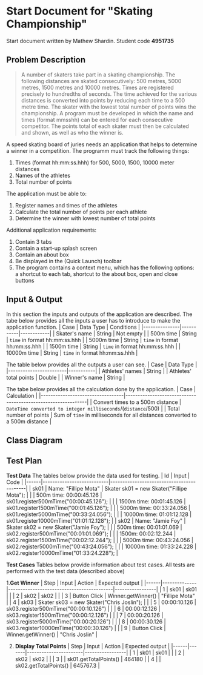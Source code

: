 # Start Document for "Skating Championship"
Start document written by Mathew Shardin. Student code **4951735**

## Problem Description
>A number of skaters take part in a skating championship. The following
distances are skated consecutively: 500 metres, 5000 metres, 1500 metres and
10000 metres. Times are registered precisely to hundredths of seconds. The
time achieved for the various distances is converted into points by reducing
each time to a 500 metre time. The skater with the lowest total number of
points wins the championship.
A program must be developed in which the name and times (format mmsshh)
can be entered for each consecutive competitor. The points total of each skater
must then be calculated and shown, as well as who the winner is. 

A speed skating board of juries needs an application that helps to determine a winner in a competition. The programm must track the following things:
1.  Times (format hh:mm:ss.hhh) for 500, 5000, 1500, 10000 meter distances
2.  Names of the athletes
3.  Total number of points

The application must be able to:
1. Register names and times of the athletes
2. Calculate the total number of points per each athlete
3. Determine the winner with lowest number of total points

Additional application requirements:
1. Contain 3 tabs
2. Contain a start-up splash screen
3. Contain an about box
4. Be displayed in the (Quick Launch) toolbar
5. The program contains a context menu, which has the following options: a shortcut to each tab, shortcut to the about box, open and close buttons

## Input & Output
In this section the inputs and outputs of the application are described. The tabe below provides all the inputs a user has to introduce to make the application function.
| Case          | Data Type | Conditions |
|---------------|-----------|------------|
| Skater's name | String    | Not empty  |
| 500m time     | String  | `time` in format hh:mm:ss.hhh   |
| 5000m time    | String  | `time` in format hh:mm:ss.hhh   |
| 1500m time    | String  | `time` in format hh:mm:ss.hhh   |
| 10000m time   | String  | `time` in format hh:mm:ss.hhh   |

The table below provides all the outputs a user can see.
| Case                   | Data Type |
|------------------------|-----------|
| Athletes' names        | String    |
| Athletes' total points | Double    |
| Winner's name          | String    |

The tabe below provides all the calculation done by the application.
| Case                             | Calculation                                                  |
|----------------------------------|--------------------------------------------------------------|
| Convert times to a 500m distance | `DateTime converted to integer milliseconds`/(`distance`/500)      |
| Total number of points           | Sum of `time` in milliseconds for all distances converted to a 500m distance |

## Class Diagram

## Test Plan
**Test Data**
The tables below provide the data used for testing.
| Id   | Input                     | Code                                      |
|------|---------------------------|-------------------------------------------|
| sk01 | Name: "Fillipe Mota"      | Skater sk01 = new Skater("Fillipe Mota"); |
|      | 500m time: 00:00:45.126   | sk01.register500mTime("00:00:45.126");    |
|      | 1500m time: 00:01:45.126  | sk01.register1500mTime("00:01:45.126");   |
|      | 5000m time: 00:33:24.056  | sk01.register5000mTime("00:33:24.056");   |
|      | 10000m time: 01:01:12.128 | sk01.register10000mTime("01:01:12.128");  |
| sk02 | Name: "Jamie Foy"         | Skater sk02 = new Skater("Jamie Foy");    |
|      | 500m time: 00:01:01.069   | sk02.register500mTime("00:01:01.069");    |
|      | 1500m: 00:02:12.244       | sk02.register1500mTime("00:02:12.244");   |
|      | 5000m time: 00:43:24.056  | sk02.register5000mTime("00:43:24.056");   |
|      | 10000m time: 01:33:24.228 | sk02.register10000mTime("01:33:24.228");  |

**Test Cases**
Tables below provide information about test cases. All tests are performed with the test data (described above)

1.**Get Winner**
| Step | Input        | Action                                    | Expected output |
|------|--------------|-------------------------------------------|-----------------|
| 1    | sk01         | sk01                                      |                 |
| 2    | sk02         | sk02                                      |                 |
| 3    | Button Click | Winner.getWinner()                        | "Fillipe Mota"  |
| 4    | sk03         | Skater sk03 = new Skater("Chris Joslin"); |                 |
| 5    | 00:00:10.126 | sk03.register500mTime("00:00:10.126")     |                 |
| 6    | 00:00:12.126 | sk03.register1500mTime("00:00:12.126")    |                 |
| 7    | 00:00:20.126 | sk03.register5000mTime("00:00:20.126")    |                 |
| 8    | 00:00:30.126 | sk03.register10000mTime("00:00:30.126")   |                 |
| 9    | Button Click | Winner.getWinner()                        | "Chris Joslin"  |

2. **Display Total Points**
| Step | Input | Action                | Expected output |
|------|-------|-----------------------|-----------------|
| 1    | sk01  | sk01                  |                 |
| 2    | sk02  | sk02                  |                 |
| 3    |       | sk01.getTotalPoints() | 464180          |
| 4    |       | sk02.getTotalPoints() | 645767.3        |
